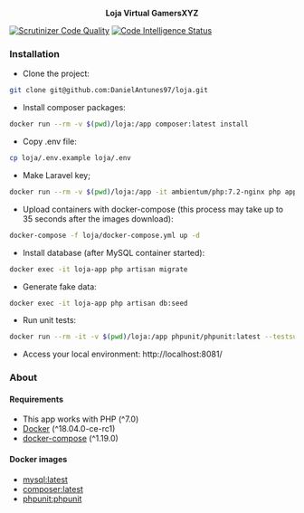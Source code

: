 <p align="center"><strong>Loja Virtual GamersXYZ</strong></p>

[![Scrutinizer Code Quality](https://scrutinizer-ci.com/g/DanielAntunes97/loja/badges/quality-score.png?b=master)](https://scrutinizer-ci.com/g/DanielAntunes97/loja/?branch=master)
[![Code Intelligence Status](https://scrutinizer-ci.com/g/DanielAntunes97/loja/badges/code-intelligence.svg?b=master)](https://scrutinizer-ci.com/code-intelligence)

### Installation

- Clone the project:
```bash
git clone git@github.com:DanielAntunes97/loja.git
```
- Install composer packages:
```bash
docker run --rm -v $(pwd)/loja:/app composer:latest install
```
- Copy .env file:
```bash
cp loja/.env.example loja/.env
```
- Make Laravel key;
```bash
docker run --rm -v $(pwd)/loja:/app -it ambientum/php:7.2-nginx php app/artisan key:generate
```
- Upload containers with docker-compose (this process may take up to 35 seconds after the images download):
```bash
docker-compose -f loja/docker-compose.yml up -d
```
- Install database (after MySQL container started):
```bash
docker exec -it loja-app php artisan migrate
```
- Generate fake data:
```bash
docker exec -it loja-app php artisan db:seed
```
- Run unit tests:
```bash
docker run --rm -it -v $(pwd)/loja:/app phpunit/phpunit:latest --testsuit=Unit
```
- Access your local environment: http://localhost:8081/

### About

#### Requirements

- This app works with PHP (^7.0)
- [Docker](https://docs.docker.com/install/) (^18.04.0-ce-rc1)
- [docker-compose](https://docs.docker.com/compose/install/) (^1.19.0)

#### Docker images
- [mysql:latest](https://store.docker.com/images/mysql)
- [composer:latest](https://store.docker.com/images/composer)
- [phpunit:phpunit](https://store.docker.com/community/images/phpunit/phpunit)
